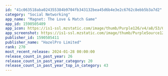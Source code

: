 ```yaml
---
id: "41c063518aba024355384b9704fb343132bea45d6b4e3e2c6762c8ebb5b3a7d2"
category: "Social Networking"
app_name: "Magnet: The Love & Match Game"
app_id: 1590505409
app_icon: https://is1-ssl.mzstatic.com/image/thumb/Purple126/v4/a8/53/08/a853088e-7258-5d1f-fbd3-0d625cf58723/AppIcon-0-0-1x_U007ephone-0-0-85-220.png/1024x1024bb.png
app_screenshot: https://is1-ssl.mzstatic.com/image/thumb/PurpleSource126/v4/93/34/fc/9334fcc0-a262-cafa-198d-700025af81ad/6e5e1e20-088a-4e52-b9a3-e546318a5309_1.png/1242x2688bb.png
publisher_id: 1590505411
publisher_name: "HazelPro Limited"
rank: 270
most_recent_release: 2024-01-28 00:00:00
release_count_in_past_year: 26
release_count_in_past_year_category: 20
release_count_in_past_year_top_in_category: 43
---
```

